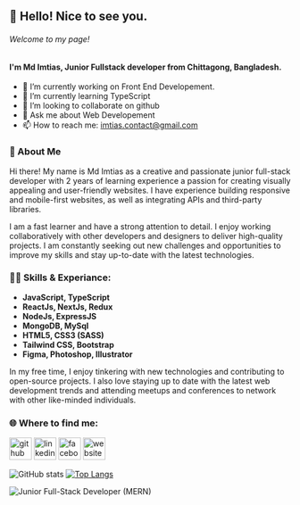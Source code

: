 ## 👏 Hello! Nice to see you.

###### Welcome to my page! 
#### I'm Md Imtias, Junior Fullstack developer from  Chittagong, Bangladesh.

- 🔭 I’m currently working on Front End Developement. 
- 🌱 I’m currently learning TypeScript 
- 👯 I’m looking to collaborate on github 
- 💬 Ask me about Web Developement 
- 📫 How to reach me: imtias.contact@gmail.com 

### 🚀 About Me
Hi there! My name is Md Imtias as a creative and passionate junior full-stack developer with 2 years of learning experience a passion for creating visually appealing and user-friendly websites. I have experience building responsive and mobile-first websites, as well as integrating APIs and third-party libraries.

I am a fast learner and have a strong attention to detail. I enjoy working collaboratively with other developers and designers to deliver high-quality projects. I am constantly seeking out new challenges and opportunities to improve my skills and stay up-to-date with the latest technologies.

### 👨‍💻 Skills & Experiance: 
- **JavaScript, TypeScript** 
- **ReactJs, NextJs, Redux** <br>
- **NodeJs, ExpressJS**<br>
- **MongoDB, MySql** <br>
- **HTML5, CSS3 (SASS)** <br>
- **Tailwind CSS, Bootstrap** <br>
- **Figma, Photoshop, Illustrator** <br>

In my free time, I enjoy tinkering with new technologies and contributing to open-source projects. I also love staying up to date with the latest web development trends and attending meetups and conferences to network with other like-minded individuals. 

### 🌐 Where to find me:
[<img src='https://img.shields.io/badge/GitHub-%2312100E.svg?&style=for-the-badge&logo=Github&logoColor=white' alt='github' height='40'>](https://github.com/mdimtias)  [<img src='https://img.shields.io/badge/linkedin-%230077B5.svg?&style=for-the-badge&logo=linkedin&logoColor=white' alt='linkedin' height='40'>](https://www.linkedin.com/in/mdimtias/)  [<img src='https://img.shields.io/badge/facebook-%230077B5.svg?&style=for-the-badge&logo=facebook&logoColor=white' alt='facebook' height='40'>](https://www.facebook.com/mdimtiasahmedtanbir)  [<img src='https://img.shields.io/badge/website-%230077B5.svg?&style=for-the-badge&logo=website&logoColor=white' alt='website' height='40'>](https://mdimtias.netlify.app/)  

![GitHub stats](https://github-readme-stats.vercel.app/api?username=mdimtias&show_icons=true)  [![Top Langs](https://github-readme-stats.vercel.app/api/top-langs/?username=mdimtias)](https://github.com/anuraghazra/github-readme-stats)

![Junior Full-Stack Developer (MERN)](https://media.licdn.com/dms/image/D5616AQGpqPiRx5ZD7g/profile-displaybackgroundimage-shrink_350_1400/0/1677304459161?e=1689811200&v=beta&t=DtmuZmEFQHtkBAUtRsaPS1CvRgcuDKXc5MPzLDNlv7E)

